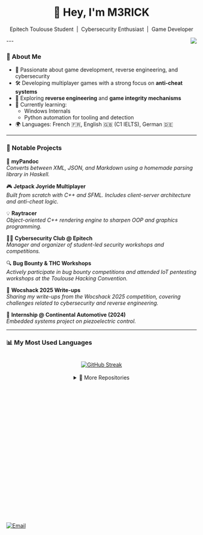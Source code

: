 <h1 align="center">👋 Hey, I'm M3RICK </h1>
<p align="center">
Epitech Toulouse Student &nbsp;|&nbsp;  Cybersecurity Enthusiast &nbsp;|&nbsp; Game Developer  
</p>

<a href="https://github.com/M3RICK">
  <img align="right" width ="%" src="https://komarev.com/ghpvc/?username=M3RICK&style=for-the-badge&color=blue">
</a>
---

### 🚀 About Me

- 🎯 Passionate about game development, reverse engineering, and cybersecurity  
- 🛠️ Developing multiplayer games with a strong focus on **anti-cheat systems**  
- 🧠 Exploring **reverse engineering** and **game integrity mechanisms**  
- 🌱 Currently learning:
  - Windows Internals
  - Python automation for tooling and detection
- 🌍 Languages: French 🇫🇷, English 🇬🇧 (C1 IELTS), German 🇩🇪

---

### 🧠 Notable Projects

📄 **myPandoc**  
_Converts between XML, JSON, and Markdown using a homemade parsing library in Haskell._

🎮 **Jetpack Joyride Multiplayer**  
_Built from scratch with C++ and SFML. Includes client-server architecture and anti-cheat logic._

💡 **Raytracer**  
_Object-oriented C++ rendering engine to sharpen OOP and graphics programming._

🏴‍☠️ **Cybersecurity Club @ Epitech**  
_Manager and organizer of student-led security workshops and competitions._

🔍 **Bug Bounty & THC Workshops**  
_Actively participate in bug bounty competitions and attended IoT pentesting workshops at the Toulouse Hacking Convention._

📝 **Wocshack 2025 Write-ups**  
_Sharing my write-ups from the Wocshack 2025 competition, covering challenges related to cybersecurity and reverse engineering._

🔧 **Internship @ Continental Automotive (2024)**  
_Embedded systems project on piezoelectric control._

---

### 📊 My Most Used Languages

<div align="center">
<br>
<a href="https://git.io/streak-stats"><img src="https://streak-stats.demolab.com?user=M3RICK&theme=blood-dark&border_radius=5&border=EB5454&fire=EBD822" alt="GitHub Streak" /></a>
</div>
<br>

<details close align="center">
  <summary>📁 More Repositories</summary><br>
    
  [![Samuride Card](https://github-readme-stats.vercel.app/api/pin?username=M3RICK&repo=Samuride&theme=gotham)](https://github.com/M3RICK/Samuride)
</details>

<!-- Flex container for the GIFs with more space on the sides -->
<div align="center" style="display: flex; justify-content: center; gap: 10000px; margin-left: 20000px; margin-right: 2000px;">
  <img src="https://github.com/M3RICK/M3RICK/blob/main/jinx.webp" width="360" />
</div>

[![Email](https://img.shields.io/badge/-Email-red?style=flat&logo=gmail)](mailto:aymeric.lamanda@epitech.eu)
